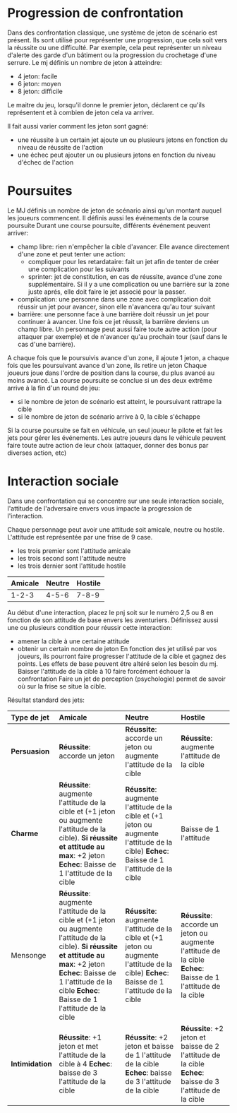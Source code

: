 # Progression de confrontation

Dans des confrontation classique, une système de jeton de scénario est présent. Ils sont utilisé pour représenter une progression, que cela soit vers la réussite ou une difficulté.
Par exemple, cela peut représenter un niveau d'alerte des garde d'un bâtiment ou la progression du crochetage d'une serrure.
Le mj définis un nombre de jeton à atteindre:
- 4 jeton: facile
- 6 jeton: moyen
- 8 jeton: difficile

Le maitre du jeu, lorsqu'il donne le premier jeton, déclarent ce qu'ils représentent et à combien de jeton cela va arriver. 

Il fait aussi varier comment les jeton sont gagné:
- une réussite à un certain jet  ajoute un ou plusieurs jetons en fonction du niveau de réussite de l'action
- une échec peut ajouter un ou plusieurs jetons en fonction du niveau d'échec de l'action

# Poursuites

Le MJ définis un nombre de jeton de scénario ainsi qu'un montant auquel les joueurs commencent. Il définis aussi les événements de la course poursuite
Durant une course poursuite, différents événement peuvent arriver:
- champ libre: rien n'empêcher la cible d'avancer. Elle avance directement d'une zone et peut tenter une action:
	- compliquer pour les retardataire: fait un jet afin de tenter de créer une complication pour les suivants
	- sprinter: jet de constitution, en cas de réussite, avance d'une zone supplémentaire. Si il y a une complication ou une barrière sur la zone juste aprés, elle doit faire le jet associé pour la passer.
- complication: une personne dans une zone avec complication doit réussir un jet pour avancer, sinon elle n'avancera qu'au tour suivant
- barrière: une personne face à une barrière doit réussir un jet pour continuer à avancer. Une fois ce jet réussit, la barrière deviens un champ libre.
Un personnage peut aussi faire toute autre action (pour attaquer par exemple) et de n'avancer qu'au prochain tour (sauf dans le cas d'une barrière).

A chaque fois que le poursuivis avance d'un zone, il ajoute 1 jeton, a chaque fois que les poursuivant avance d'un zone, ils retire un jeton
Chaque joueurs joue dans l'ordre de position dans la course, du plus avancé au moins avancé.
La course poursuite se conclue si un des deux extrême arrive à la fin d'un round de jeu:
- si le nombre de jeton de scénario est atteint, le poursuivant rattrape la cible
- si le nombre de jeton de scénario arrive à 0, la cible s'échappe

Si la course poursuite se fait en véhicule, un seul joueur le pilote et fait les jets pour gérer les événements. Les autre joueurs dans le véhicule peuvent faire toute autre action de leur choix (attaquer, donner des bonus par diverses action, etc)
# Interaction sociale

Dans une confrontation qui se concentre sur une seule interaction sociale, l'attitude de l'adversaire envers vous impacte la progression de l'interaction.

Chaque personnage peut avoir une attitude soit amicale, neutre ou hostile. L'attitude est représentée par une frise de 9 case. 
- les trois premier sont l'attitude amicale
-  les trois second sont l'attitude neutre
-  les trois dernier sont l'attitude hostile

|Amicale|Neutre |Hostile|
|:-|:-|:-|
|1-2-3|4-5-6|7-8-9|

Au début d'une interaction, placez le pnj soit sur le numéro 2,5 ou 8 en fonction de son attitude de base envers les aventuriers. 
Définissez aussi une ou plusieurs condition pour réussir cette interaction:
- amener la cible à une certaine attitude
-  obtenir un certain nombre de jeton
En fonction des jet utilisé par vos joueurs, ils pourront faire progresser l'attitude de la cible et gagnez des points. Les effets de base peuvent étre altéré selon les besoin du mj.
Baisser l'attitude de la cible à 10 faire forcément échouer la confrontation
Faire un jet de perception (psychologie) permet de savoir où sur la frise se situe la cible.

Résultat standard des jets:

| **Type de jet**  | **Amicale**                                                                                                                                                                                                                              | **Neutre**                                                                                                                                   | **Hostile**                                                                                                     |
| :--------------- | :--------------------------------------------------------------------------------------------------------------------------------------------------------------------------------------------------------------------------------------- | :------------------------------------------------------------------------------------------------------------------------------------------- | :-------------------------------------------------------------------------------------------------------------- |
| **Persuasion**   | **Réussite**: accorde un jeton                                                                                                                                                                                                           | **Réussite**: accorde un jeton ou augmente l'attitude de la cible                                                                            | **Réussite**: augmente l'attitude de la cible                                                                   |
| **Charme**       | **Réussite**: augmente l'attitude de la cible et (+1 jeton ou augmente l'attitude de la cible). **Si réussite et attitude au max**: +2 jeton **Echec**: Baisse de 1 l'attitude de la cible                                               | **Réussite**: augmente l'attitude de la cible et (+1 jeton ou augmente l'attitude de la cible) **Echec**: Baisse de 1 l'attitude de la cible | Baisse de 1 l'attitude                                                                                          |
| Mensonge         | **Réussite**: augmente l'attitude de la cible et (+1 jeton ou augmente l'attitude de la cible). **Si réussite et attitude au max**: +2 jeton **Echec**: Baisse de 1 l'attitude de la cible **Echec**: Baisse de 1 l'attitude de la cible | **Réussite**: augmente l'attitude de la cible et (+1 jeton ou augmente l'attitude de la cible) **Echec**: Baisse de 1 l'attitude de la cible | **Réussite**: accorde un jeton ou augmente l'attitude de la cible **Echec**: Baisse de 1 l'attitude de la cible |
| **Intimidation** | **Réussite**: +1 jeton et met l'attitude de la cible à 4 **Echec**: baisse de 3 l'attitude de la cible                                                                                                                                   | **Réussite**: +2 jeton et baisse de 1 l'attitude de la cible **Echec**: baisse de 3 l'attitude de la cible                                   | **Réussite**: +2 jeton et baisse de 2 l'attitude de la cible **Echec**: baisse de 3 l'attitude de la cible      |

